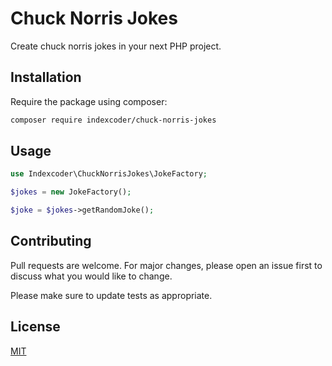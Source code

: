 # Chuck Norris Jokes

Create chuck norris jokes in your next PHP project.

## Installation

Require the package using composer:

```bash
composer require indexcoder/chuck-norris-jokes
```

## Usage

```php
use Indexcoder\ChuckNorrisJokes\JokeFactory;

$jokes = new JokeFactory();

$joke = $jokes->getRandomJoke();
```

## Contributing
Pull requests are welcome. For major changes, please open an issue first to discuss what you would like to change.

Please make sure to update tests as appropriate.

## License
[MIT](./LICENSE.md)
